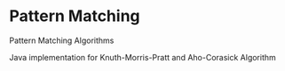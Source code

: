# Pattern Matching
Pattern Matching Algorithms

Java implementation for Knuth-Morris-Pratt and Aho-Corasick Algorithm
